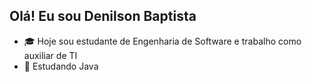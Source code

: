 
## Olá! Eu sou Denilson Baptista

- :mortar_board: Hoje sou estudante de Engenharia de Software e trabalho como auxiliar de TI
- 🌱 Estudando Java
<!--- - 📫 How to reach me ... --->


<!---
denilsonbaptista/denilsonbaptista is a ✨ special ✨ repository because its `README.md` (this file) appears on your GitHub profile.
You can click the Preview link to take a look at your changes.
--->
